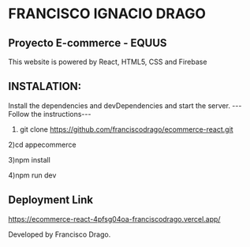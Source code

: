 # FRANCISCO IGNACIO DRAGO

 ##   Proyecto E-commerce - EQUUS

This website is powered by React, HTML5, CSS and Firebase

## INSTALATION:

Install the dependencies and devDependencies and start the server. ---Follow the instructions---

1) git clone https://github.com/franciscodrago/ecommerce-react.git

2)cd appecommerce

3)npm install

4)npm run dev


## Deployment Link

https://ecommerce-react-4pfsg04oa-franciscodrago.vercel.app/

Developed by Francisco Drago.
